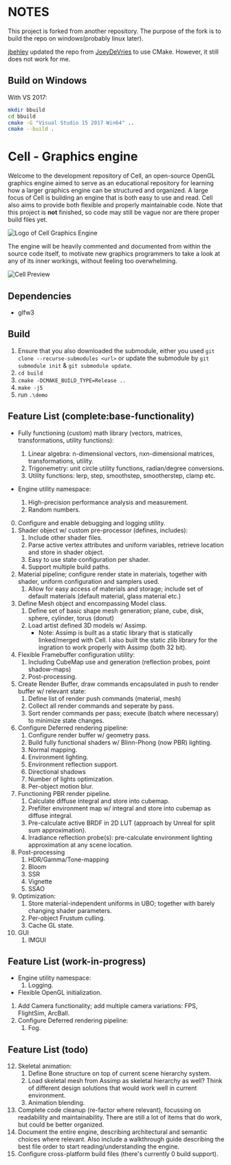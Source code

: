 # NOTES

This project is forked from another repository. The purpose of the fork is to build the repo on windows(probably linux later).

[jbehley](https://github.com/jbehley/Cell) updated the repo from [JoeyDeVries](https://github.com/JoeyDeVries/Cell) to use CMake. However, it still does not work for me.

## Build on Windows

With VS 2017:

``` sh
mkdir bbuild
cd bbuild
cmake -G "Visual Studio 15 2017 Win64" ..
cmake --build .
```

Cell - Graphics engine
======
Welcome to the development repository of Cell, an open-source OpenGL graphics engine aimed to serve as an educational repository 
for learning how a larger graphics engine can be structured and organized. A large focus of Cell is building an engine that is both easy 
to use and read. Cell also aims to provide both flexible and properly maintainable code. Note that this project is **not** finished, so code may still be vague nor are there proper build files yet.

![Logo of Cell Graphics Engine](logo.png "Cell Graphics Engine Logo")

The engine will be heavily commented and documented from within the source code itself, to motivate new graphics programmers
to take a look at any of its inner workings, without feeling too overwhelming. 

![Cell Preview](preview.png "Cell Preview")

Dependencies
------------
- glfw3

Build
-----
1. Ensure that you also downloaded the submodule, either you used `git clone --recurse-submodules <url>` or update the submodule by `git submodule init` & `git submodule update`.
2. `cd build`
3. `cmake -DCMAKE_BUILD_TYPE=Release ..`
4. `make -j5`
5. run `.\demo`

Feature List (complete:base-functionality)
------
* Fully functioning (custom) math library (vectors, matrices, transformations, utility functions):
	1. Linear algebra: n-dimensional vectors, nxn-dimensional matrices, transformations, utility. 
	2. Trigonemetry: unit circle utility functions, radian/degree conversions.
	3. Utility functions: lerp, step, smoothstep, smootherstep, clamp etc.
    
* Engine utility namespace:
	1. High-precision performance analysis and measurement.
    2. Random numbers.

0. Configure and enable debugging and logging utility.
1. Shader object w/ custom pre-processor (defines, includes):
	1. Include other shader files.
	2. Parse active vertex attributes and uniform variables, retrieve location and store in shader object.
	3. Easy to use state configuration per shader.
    4. Support multiple build paths.
2. Material pipeline; configure render state in materials, together with shader, uniform configuration and samplers used.
	1. Allow for easy access of materials and storage; include set of default materials (default material, glass material etc.)
3. Define Mesh object and encompassing Model class.
	1. Define set of basic shape mesh generation; plane, cube, disk, sphere, cylinder, torus (donut)
    2. Load artist defined 3D models w/ Assimp.
        - Note: Assimp is built as a static library that is statically linked/merged with Cell. I also built the static zlib library for the ingration to work properly with Assimp (both 32 bit).
5. Flexible Framebuffer configuration utility:
	1. Including CubeMap use and generation (reflection probes, point shadow-maps)
	2. Post-processing.
6. Create Render Buffer, draw commands encapsulated in push to render buffer w/ relevant state:
	1. Define list of render push commands (material, mesh)
    2. Collect all render commands and seperate by pass.
    3. Sort render commands per pass; execute (batch where necessary) to minimize state changes.
7. Configure Deferred rendering pipeline:
    1. Configure render buffer w/ geometry pass.
    2. Build fully functional shaders w/ Blinn-Phong (now PBR) lighting.
    3. Normal mapping.
    4. Environment lighting.
	5. Environment reflection support.
    6. Directional shadows
    7. Number of lights optimization.
    8. Per-object motion blur.
8. Functioning PBR render pipeline.
	1. Calculate diffuse integral and store into cubemap.
	2. Prefilter environment map w/ integral and store into cubemap as diffuse integral.
	3. Pre-calculate active BRDF in 2D LUT (approach by Unreal for split sum approximation).
    4. Irradiance reflection probe(s): pre-calculate environment lighting approximation at any scene location.
9. Post-processing
    1. HDR/Gamma/Tone-mapping
    2. Bloom
    3. SSR
    4. Vignette
    5. SSAO 
10. Optimization:
    1. Store material-independent uniforms in UBO; together with barely changing shader parameters.   
	2. Per-object Frustum culling.    
    3. Cache GL state.
11. GUI
    1. IMGUI
		
	
Feature List (work-in-progress)
------
* Engine utility namespace:
    1. Logging.
* Flexible OpenGL initialization.

1. Add Camera functionality; add multiple camera variations: FPS, FlightSim, ArcBall.
2. Configure Deferred rendering pipeline:	
	1. Fog.

Feature List (todo)
------
12. Skeletal animation:
	1. Define Bone structure on top of current scene hierarchy system.
	2. Load skeletal mesh from Assimp as skeletal hierarchy as well? Think of different design solutions that would work well in current environment.
	3. Animation blending.
13. Complete code cleanup (re-factor where relevant), focussing on readability and maintainability. There are still a lot of items that do work, but could be better organized. 
14. Document the entire engine, describing architectural and semantic choices where relevant. Also include a walkthrough guide describing the best file order to start reading/understanding the engine.
15. Configure cross-platform build files (there's currently 0 build support).
